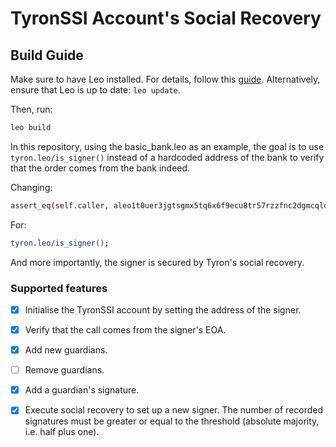 # TyronSSI Account's Social Recovery

## Build Guide

Make sure to have Leo installed. For details, follow this [guide](https://developer.aleo.org/leo/installation). Alternatively, ensure that Leo is up to date: `leo update`.

Then, run:

```bash
leo build
```

In this repository, using the basic_bank.leo as an example, the goal is to use `tyron.leo/is_signer()` instead of a hardcoded address of the bank to verify that the order comes from the bank indeed.

Changing:

```bash
assert_eq(self.caller, aleo1t0uer3jgtsgmx5tq6x6f9ecu8tr57rzzfnc2dgmcqldceal0ls9qf6st7a);
```

For:

```bash
tyron.leo/is_signer();
```

And more importantly, the signer is secured by Tyron's social recovery.

### Supported features

- [x] Initialise the TyronSSI account by setting the address of the signer.

- [x] Verify that the call comes from the signer's EOA.

- [x] Add new guardians.

- [ ] Remove guardians.

- [x] Add a guardian's signature.

- [x] Execute social recovery to set up a new signer. The number of recorded signatures must be greater or equal to the threshold (absolute majority, i.e. half plus one).
